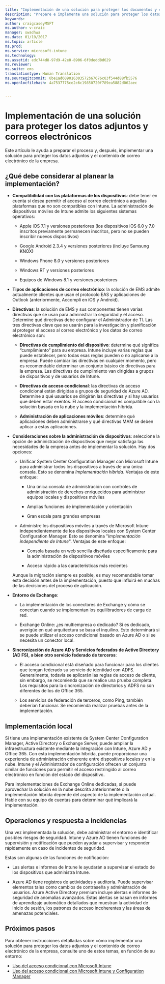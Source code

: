 ```yaml
---
title: "Implementación de una solución para proteger los documentos y correos electrónicos de su empresa"
description: "Prepare e implemente una solución para proteger los datos adjuntos y el contenido de correo electrónico de la empresa."
keywords: 
author: craigcaseyMSFT
ms.author: v-craic
manager: swadhwa
ms.date: 01/10/2017
ms.topic: article
ms.prod: 
ms.service: microsoft-intune
ms.technology: 
ms.assetid: edc744d8-97d9-42e0-8906-6f0dedd8d629
ms.reviewer: 
ms.suite: ems
translationtype: Human Translation
ms.sourcegitcommit: 0be1ad609016303572b67676c03f544d88fb5576
ms.openlocfilehash: 4a7537775ce2c6c19850720f789ea5882d062aec


---
```


# <a name="implementing-your-solution-for-protecting-email-and-attachments"></a>Implementación de una solución para proteger los datos adjuntos y correos electrónicos
Este artículo le ayuda a preparar el proceso y, después, implementar una solución para proteger los datos adjuntos y el contenido de correo electrónico de la empresa.

## <a name="what-you-should-consider-when-planning-your-implementation"></a>¿Qué debe considerar al planear la implementación?

-   **Compatibilidad con las plataformas de los dispositivos**: debe tener en cuenta si desea permitir el acceso al correo electrónico a aquellas plataformas que no son compatibles con Intune. La administración de dispositivos móviles de Intune admite los siguientes sistemas operativos:

    -   Apple iOS 7.1 y versiones posteriores (los dispositivos iOS 6.0 y 7.0 inscritos previamente permanecen inscritos, pero no se pueden inscribir nuevos dispositivos)

    -   Google Android 2.3.4 y versiones posteriores (incluye Samsung KNOX)

    -   Windows Phone 8.0 y versiones posteriores

    -   Windows RT y versiones posteriores

    -   Equipos de Windows 8.1 y versiones posteriores

-   **Tipos de aplicaciones de correo electrónico**: la solución de EMS admite actualmente clientes que usan el protocolo EAS y aplicaciones de Outlook (anteriormente, Accompli en iOS y Android).

-   **Directivas**: la solución de EMS y sus componentes tienen varias directivas que se usan para administrar la seguridad y el acceso. Determine qué directivas debe configurar el Administrador de TI. Las tres directivas clave que se usarán para la investigación y planificación al proteger el acceso al correo electrónico y los datos de correo electrónico son:

    -   **Directivas de cumplimiento del dispositivo**: determine qué significa “cumplimiento” para su empresa. Intune incluye varias reglas que puede establecer, pero todas esas reglas pueden o no aplicarse a la empresa. Puede cambiar las directivas en cualquier momento, pero es recomendable determinar un conjunto básico de directivas para la empresa. Las directivas de cumplimiento van dirigidas a grupos de dispositivos y de usuarios de Intune.

    -   **Directivas de acceso condicional**: las directivas de acceso condicional están dirigidas a grupos de seguridad de Azure AD. Determine a qué usuarios se dirigirán las directivas y si hay usuarios que deben estar exentos. El acceso condicional es compatible con la solución basada en la nube y la implementación híbrida.

    -   **Administración de aplicaciones móviles**: determine qué aplicaciones deben administrarse y qué directivas MAM se deben aplicar a estas aplicaciones.

-   **Consideraciones sobre la administración de dispositivos**: seleccione la opción de administración de dispositivos que mejor satisfaga las necesidades de la empresa antes de implementar la solución. Hay dos opciones:

    -   Unificar System Center Configuration Manager con Microsoft Intune para administrar todos los dispositivos a través de una única consola. Esto se denomina *Implementación híbrida*. Ventajas de este enfoque:

        -   Una única consola de administración con controles de administración de derechos enriquecidos para administrar equipos locales y dispositivos móviles

        -   Amplias funciones de implementación y orientación

        -   Gran escala para grandes empresas

    -   Administre los dispositivos móviles a través de Microsoft Intune independientemente de los dispositivos locales con System Center Configuration Manager. Esto se denomina "*Implementación independiente de Intune*". Ventajas de este enfoque:

        -   Consola basada en web sencilla diseñada específicamente para la administración de dispositivos móviles

        -   Acceso rápido a las características más recientes

    Aunque la migración siempre es posible, es muy recomendable tomar esta decisión antes de la implementación, puesto que influirá en muchas de las decisiones del proceso de aplicación.

-   **Entorno de Exchange**:

    -   La implementación de los conectores de Exchange y cómo se conectan cuando se implementan los equilibradores de carga de red.

    -   Exchange Online: ¿es multiempresa o dedicado? Si es dedicado, averigüe en qué arquitectura se basa el inquilino. Esto determinará si se puede utilizar el acceso condicional basado en Azure AD o si se necesita un conector local.

-   **Sincronización de Azure AD y Servicios federados de Active Directory (AD FS), o bien otro servicio federado de terceros**:

    -   El acceso condicional está diseñado para funcionar para los clientes que tengan federado su servicio de identidad con ADFS. Generalmente, todavía se aplicarán las reglas de acceso de cliente, sin embargo, se recomienda que se realice una prueba completa. Los requisitos para la sincronización de directorios y ADFS no son diferentes de los de Office 365.

    -   Los servicios de federación de terceros, como Ping, también deberían funcionar. Se recomienda realizar pruebas antes de la implementación.

## <a name="on-premises-implementation"></a>Implementación local
Si tiene una implementación existente de System Center Configuration Manager, Active Directory o Exchange Server, puede ampliar la infraestructura existente mediante la integración con Intune, Azure AD y Office 365. Con esta implementación híbrida, puede proporcionar una experiencia de administración coherente entre dispositivos locales y en la nube. Intune y el Administrador de configuración ofrecen un conjunto similar de funciones para permitir el acceso restringido al correo electrónico en función del estado del dispositivo.

Para implementaciones de Exchange Online dedicadas, si puede aprovechar la solución en la nube descrita anteriormente o la implementación híbrida depende del aspecto de la implementación actual. Hable con su equipo de cuentas para determinar qué implicará la implementación.

## <a name="operations-and-incidence-response"></a>Operaciones y respuesta a incidencias
Una vez implementada la solución, debe administrar el entorno e identificar posibles riesgos de seguridad. Intune y Azure AD tienen funciones de supervisión y notificación que pueden ayudar a supervisar y responder rápidamente en caso de incidentes de seguridad.

Estas son algunas de las funciones de notificación:

-   Las alertas e informes de Intune le ayudarán a supervisar el estado de los dispositivos que administra Intune.

-   Azure AD tiene registros de actividades y auditoría. Puede supervisar elementos tales como cambios de contraseña y administración de usuarios. Azure Active Directory premium incluye alertas e informes de seguridad de anomalías avanzados. Estas alertas se basan en informes de aprendizaje automático detallados que muestran la actividad de inicio de sesión, los patrones de acceso incoherentes y las áreas de amenazas potenciales.

## <a name="where-to-go-from-here"></a>Próximos pasos
Para obtener instrucciones detalladas sobre cómo implementar una solución para proteger los datos adjuntos y el contenido de correo electrónico de la empresa, consulte uno de estos temas, en función de su entorno:

- [Uso del acceso condicional con Microsoft Intune](conditional-access-intune.md)
- [Uso del acceso condicional con Microsoft Intune y Configuration Manager](conditional-access-intune-configmgr.md)



<!--HONumber=Jan17_HO2-->



